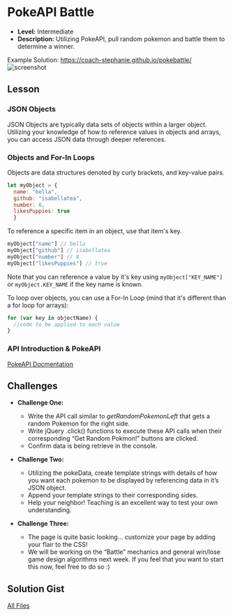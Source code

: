 
# PokeAPI Battle
* **Level:** Intermediate
* **Description:** Utilizing PokeAPI, pull random pokemon and battle them to determine a winner.

Example Solution: https://coach-stephanie.github.io/pokebattle/
![screenshot](http://i64.tinypic.com/65vb50.png)




## Lesson

### JSON Objects
JSON Objects are typically data sets of objects within a larger object.
Utilizing your knowledge of how to reference values in objects and arrays, you can access JSON data through deeper references.

### Objects and For-In Loops
Objects are data structures denoted by curly brackets, and key-value pairs.
```javascript
let myObject = {
  name: "bella",
  github: "isabellatea",
  number: 6,
  likesPuppies: true
  }
```

To reference a specific item in an object, use that item's key.
```javascript
myObject["name"] // bella
myObject["github"] // isabellatea
myObject["number"] // 8
myObject["likesPuppies"] // true
```
Note that you can reference a value by it's key using `myObject["KEY_NAME"]` or `myObject.KEY_NAME` if the key name is known.

To loop over objects, you can use a For-In Loop (mind that it's different than a for loop for arrays):

```javascript
for (var key in objectName) {
  //code to be applied to each value
}
```



### API Introduction & PokeAPI
[PokeAPI Docmentation](https://pokeapi.co/docs/v2.html)



## Challenges
* **Challenge One:**
  - Write the API call similar to *getRandomPokemonLeft* that gets a random Pokemon for the right side.
  - Write jQuery .click() functions to execute these API calls when their corresponding “Get Random Pokmon!” buttons are clicked.
  - Confirm data is being retrieve in the console.


* **Challenge Two:**
  - Utilizing the pokeData, create template strings with details of how you want each pokemon to be displayed by referencing data in it’s JSON object.
  - Append your template strings to their corresponding sides.
  - Help your neighbor! Teaching is an excellent way to test your own understanding.


* **Challenge Three:**
  - The page is quite basic looking… customize your page by adding your flair to the CSS!
  - We will be working on the “Battle” mechanics and general win/lose game design algorithms next week. If you feel that you want to start this now, feel free to do so :)  





## Solution Gist
[All Files](https://gist.github.com/isabellatea/bad5b5e568d54dc94d9a48e26ef1fb0d)
